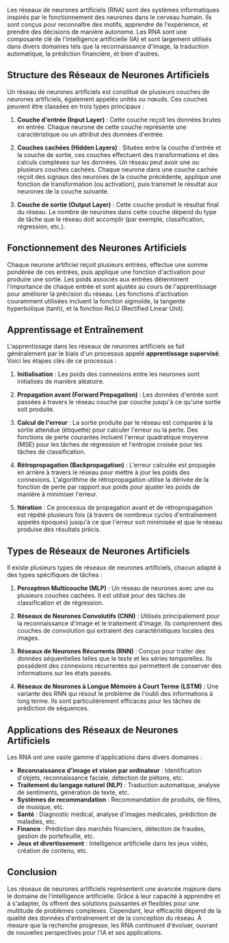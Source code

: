 Les réseaux de neurones artificiels (RNA) sont des systèmes informatiques inspirés par le fonctionnement des neurones dans le cerveau humain. Ils sont conçus pour reconnaître des motifs, apprendre de l'expérience, et prendre des décisions de manière autonome. Les RNA sont une composante clé de l'intelligence artificielle (IA) et sont largement utilisés dans divers domaines tels que la reconnaissance d'image, la traduction automatique, la prédiction financière, et bien d'autres.

## Structure des Réseaux de Neurones Artificiels

Un réseau de neurones artificiels est constitué de plusieurs couches de neurones artificiels, également appelés unités ou nœuds. Ces couches peuvent être classées en trois types principaux :

1. **Couche d'entrée (Input Layer)** : Cette couche reçoit les données brutes en entrée. Chaque neurone de cette couche représente une caractéristique ou un attribut des données d'entrée.

2. **Couches cachées (Hidden Layers)** : Situées entre la couche d'entrée et la couche de sortie, ces couches effectuent des transformations et des calculs complexes sur les données. Un réseau peut avoir une ou plusieurs couches cachées. Chaque neurone dans une couche cachée reçoit des signaux des neurones de la couche précédente, applique une fonction de transformation (ou activation), puis transmet le résultat aux neurones de la couche suivante.

3. **Couche de sortie (Output Layer)** : Cette couche produit le résultat final du réseau. Le nombre de neurones dans cette couche dépend du type de tâche que le réseau doit accomplir (par exemple, classification, régression, etc.).

## Fonctionnement des Neurones Artificiels

Chaque neurone artificiel reçoit plusieurs entrées, effectue une somme pondérée de ces entrées, puis applique une fonction d'activation pour produire une sortie. Les poids associés aux entrées déterminent l'importance de chaque entrée et sont ajustés au cours de l'apprentissage pour améliorer la précision du réseau. Les fonctions d'activation couramment utilisées incluent la fonction sigmoïde, la tangente hyperbolique (tanh), et la fonction ReLU (Rectified Linear Unit).

## Apprentissage et Entraînement

L'apprentissage dans les réseaux de neurones artificiels se fait généralement par le biais d'un processus appelé **apprentissage supervisé**. Voici les étapes clés de ce processus :

1. **Initialisation** : Les poids des connexions entre les neurones sont initialisés de manière aléatoire.

2. **Propagation avant (Forward Propagation)** : Les données d'entrée sont passées à travers le réseau couche par couche jusqu'à ce qu'une sortie soit produite.

3. **Calcul de l'erreur** : La sortie produite par le réseau est comparée à la sortie attendue (étiquette) pour calculer l'erreur ou la perte. Des fonctions de perte courantes incluent l'erreur quadratique moyenne (MSE) pour les tâches de régression et l'entropie croisée pour les tâches de classification.

4. **Rétropropagation (Backpropagation)** : L'erreur calculée est propagée en arrière à travers le réseau pour mettre à jour les poids des connexions. L'algorithme de rétropropagation utilise la dérivée de la fonction de perte par rapport aux poids pour ajuster les poids de manière à minimiser l'erreur.

5. **Itération** : Ce processus de propagation avant et de rétropropagation est répété plusieurs fois (à travers de nombreux cycles d'entraînement appelés époques) jusqu'à ce que l'erreur soit minimisée et que le réseau produise des résultats précis.

## Types de Réseaux de Neurones Artificiels

Il existe plusieurs types de réseaux de neurones artificiels, chacun adapté à des types spécifiques de tâches :

1. **Perceptron Multicouche (MLP)** : Un réseau de neurones avec une ou plusieurs couches cachées. Il est utilisé pour des tâches de classification et de régression.

2. **Réseaux de Neurones Convolutifs (CNN)** : Utilisés principalement pour la reconnaissance d'image et le traitement d'image. Ils comprennent des couches de convolution qui extraient des caractéristiques locales des images.

3. **Réseaux de Neurones Récurrents (RNN)** : Conçus pour traiter des données séquentielles telles que le texte et les séries temporelles. Ils possèdent des connexions récurrentes qui permettent de conserver des informations sur les états passés.

4. **Réseaux de Neurones à Longue Mémoire à Court Terme (LSTM)** : Une variante des RNN qui résout le problème de l'oubli des informations à long terme. Ils sont particulièrement efficaces pour les tâches de prédiction de séquences.

## Applications des Réseaux de Neurones Artificiels

Les RNA ont une vaste gamme d'applications dans divers domaines :

- **Reconnaissance d'image et vision par ordinateur** : Identification d'objets, reconnaissance faciale, détection de piétons, etc.
- **Traitement du langage naturel (NLP)** : Traduction automatique, analyse de sentiments, génération de texte, etc.
- **Systèmes de recommandation** : Recommandation de produits, de films, de musique, etc.
- **Santé** : Diagnostic médical, analyse d'images médicales, prédiction de maladies, etc.
- **Finance** : Prédiction des marchés financiers, détection de fraudes, gestion de portefeuille, etc.
- **Jeux et divertissement** : Intelligence artificielle dans les jeux vidéo, création de contenu, etc.

## Conclusion

Les réseaux de neurones artificiels représentent une avancée majeure dans le domaine de l'intelligence artificielle. Grâce à leur capacité à apprendre et à s'adapter, ils offrent des solutions puissantes et flexibles pour une multitude de problèmes complexes. Cependant, leur efficacité dépend de la qualité des données d'entraînement et de la conception du réseau. À mesure que la recherche progresse, les RNA continuent d'évoluer, ouvrant de nouvelles perspectives pour l'IA et ses applications.